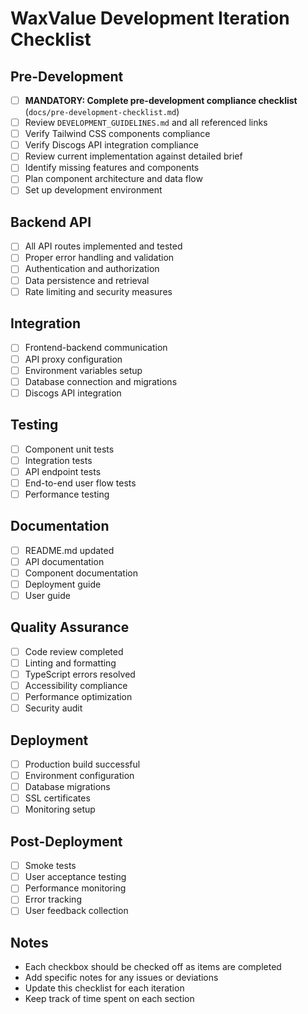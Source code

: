 # WaxValue Development Iteration Checklist

## Pre-Development
- [ ] **MANDATORY: Complete pre-development compliance checklist** (`docs/pre-development-checklist.md`)
- [ ] Review `DEVELOPMENT_GUIDELINES.md` and all referenced links
- [ ] Verify Tailwind CSS components compliance
- [ ] Verify Discogs API integration compliance
- [ ] Review current implementation against detailed brief
- [ ] Identify missing features and components
- [ ] Plan component architecture and data flow
- [ ] Set up development environment

## Backend API
- [ ] All API routes implemented and tested
- [ ] Proper error handling and validation
- [ ] Authentication and authorization
- [ ] Data persistence and retrieval
- [ ] Rate limiting and security measures

## Integration
- [ ] Frontend-backend communication
- [ ] API proxy configuration
- [ ] Environment variables setup
- [ ] Database connection and migrations
- [ ] Discogs API integration

## Testing
- [ ] Component unit tests
- [ ] Integration tests
- [ ] API endpoint tests
- [ ] End-to-end user flow tests
- [ ] Performance testing

## Documentation
- [ ] README.md updated
- [ ] API documentation
- [ ] Component documentation
- [ ] Deployment guide
- [ ] User guide

## Quality Assurance
- [ ] Code review completed
- [ ] Linting and formatting
- [ ] TypeScript errors resolved
- [ ] Accessibility compliance
- [ ] Performance optimization
- [ ] Security audit

## Deployment
- [ ] Production build successful
- [ ] Environment configuration
- [ ] Database migrations
- [ ] SSL certificates
- [ ] Monitoring setup

## Post-Deployment
- [ ] Smoke tests
- [ ] User acceptance testing
- [ ] Performance monitoring
- [ ] Error tracking
- [ ] User feedback collection

## Notes
- Each checkbox should be checked off as items are completed
- Add specific notes for any issues or deviations
- Update this checklist for each iteration
- Keep track of time spent on each section
